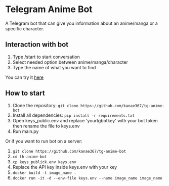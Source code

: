 # Telegram Anime Bot

A Telegram bot that can give you information about an anime/manga or a specific character.

## Interaction with bot

1. Type /start to start conversation
2. Select needed option between anime/manga/character
3. Type the name of what you want to find

You can try it [here](https://t.me/anime367_bot)

## How to start

1. Clone the repository: `git clone https://github.com/kanae367/tg-anime-bot`
2. Install all dependencies: `pip install -r requirements.txt`
3. Open keys_public.env and replace 'yourtgbotkey' with your bot token then rename the file to keys.env
4. Run main.py

Or if you want to run bot on a server:

1.  `git clone https://github.com/kanae367/tg-anime-bot`
2.  `cd th-anime-bot`
3.  `cp keys_publick.env keys.env`
4.  Replace the API key inside keys.env with your key
5.  `docker build -t image_name .`
6.  `docker run -it -d --env-file keys.env --name image_name image_name`
